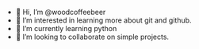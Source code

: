 - 👋 Hi, I’m @woodcoffeebeer
- 👀 I’m interested in learning more about git and github. 
- 🌱 I’m currently learning python
- 💞️ I’m looking to collaborate on simple projects.

